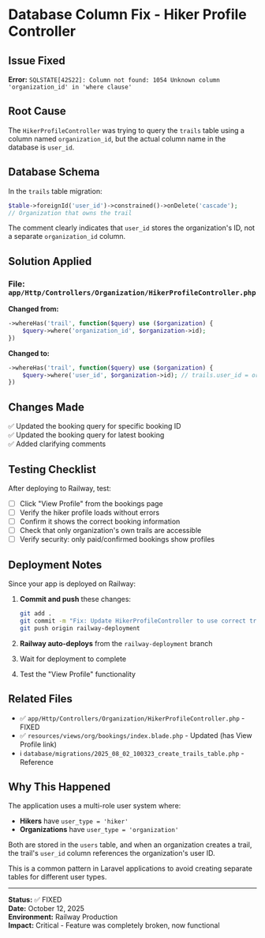 # Database Column Fix - Hiker Profile Controller

## Issue Fixed
**Error:** `SQLSTATE[42S22]: Column not found: 1054 Unknown column 'organization_id' in 'where clause'`

## Root Cause
The `HikerProfileController` was trying to query the `trails` table using a column named `organization_id`, but the actual column name in the database is `user_id`.

## Database Schema
In the `trails` table migration:
```php
$table->foreignId('user_id')->constrained()->onDelete('cascade'); 
// Organization that owns the trail
```

The comment clearly indicates that `user_id` stores the organization's ID, not a separate `organization_id` column.

## Solution Applied

### File: `app/Http/Controllers/Organization/HikerProfileController.php`

**Changed from:**
```php
->whereHas('trail', function($query) use ($organization) {
    $query->where('organization_id', $organization->id);
})
```

**Changed to:**
```php
->whereHas('trail', function($query) use ($organization) {
    $query->where('user_id', $organization->id); // trails.user_id = organization's id
})
```

## Changes Made
✅ Updated the booking query for specific booking ID  
✅ Updated the booking query for latest booking  
✅ Added clarifying comments  

## Testing Checklist
After deploying to Railway, test:

- [ ] Click "View Profile" from the bookings page
- [ ] Verify the hiker profile loads without errors
- [ ] Confirm it shows the correct booking information
- [ ] Check that only organization's own trails are accessible
- [ ] Verify security: only paid/confirmed bookings show profiles

## Deployment Notes
Since your app is deployed on Railway:

1. **Commit and push** these changes:
   ```bash
   git add .
   git commit -m "Fix: Update HikerProfileController to use correct trails.user_id column"
   git push origin railway-deployment
   ```

2. **Railway auto-deploys** from the `railway-deployment` branch
3. Wait for deployment to complete
4. Test the "View Profile" functionality

## Related Files
- ✅ `app/Http/Controllers/Organization/HikerProfileController.php` - FIXED
- ✅ `resources/views/org/bookings/index.blade.php` - Updated (has View Profile link)
- ℹ️ `database/migrations/2025_08_02_100323_create_trails_table.php` - Reference

## Why This Happened
The application uses a multi-role user system where:
- **Hikers** have `user_type = 'hiker'`
- **Organizations** have `user_type = 'organization'`

Both are stored in the `users` table, and when an organization creates a trail, the trail's `user_id` column references the organization's user ID.

This is a common pattern in Laravel applications to avoid creating separate tables for different user types.

---

**Status:** ✅ FIXED  
**Date:** October 12, 2025  
**Environment:** Railway Production  
**Impact:** Critical - Feature was completely broken, now functional
